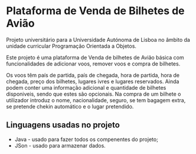 #  Plataforma de Venda de Bilhetes de Avião
Projeto universitário para a Universidade Autónoma de Lisboa no âmbito da unidade curricular Programação Orientada a Objetos.   

Este projeto é uma plataforma de Venda de bilhetes de Avião básica com funcionalidades de adicionar voos, remover voos e compra de bilhetes.   

Os voos têm país de partida, país de chegada, hora de partida, hora de chegada, preço dos bilhetes, lugares ivres e lugares reservados. Ainda podem conter uma informação adicional e quantidade de bilhetes disponiveis, sendo que estes são opcionais. 
Na compra de um bilhete o utilizador introduz o nome, nacionalidade, seguro, se tem bagagem extra, se pretende chekin automático e o lugar pretendido.

## Linguagens usadas no projeto
- Java - usado para fazer todos os compenentes do projeto;
- JSon - usado para armazenar dados.
